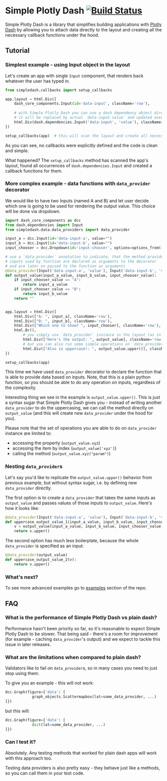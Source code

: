 # Simple Plotly Dash [![Build Status](https://travis-ci.com/rtshadow/Simple-Plotly-Dash.svg?branch=master)](https://travis-ci.com/rtshadow/Simple-Plotly-Dash)

Simple Plotly Dash is a library that simplifies building applications with [Plotly Dash](https://github.com/plotly/dash) by allowing you to attach data directly to the layout and creating all the necessary callback functions under the hood.


## Tutorial
### Simplest example - using Input object in the layout
Let's create an app with single `Input` component, that renders back whatever the user has typed in.

```python
from simpledash.callbacks import setup_callbacks

app.layout = html.Div([
    dash_core_components.Input(id='data-input', className='row'),
    
    # with Simple Plotly Dash you can use a dash dependency object directly in the layout
    # it will be replaced by actual `data-input.value` and updated every time it changes
    html.Div(dash.dependencies.Input('data-input', 'value'), className='row', id='output-div')
])

setup_callbacks(app)  # this will scan the layout and create all necessary callback functions
```

As you can see, no callbacks were explicitly defined and the code is clean and simple.

What happened? The `setup_callbacks` method has scanned the app's layout, found all occurrences of `dash.dependencies.Input` and created a callback functions for them.

### More complex example - data functions with `data_provider` decorator
We would like to have two Inputs (named A and B) and let user decide which one is going to be used
for rendering the output value. This choice will be done via dropdown.

```python
import dash_core_components as dcc
from dash.dependencies import Input
from simpledash.data.data_providers import data_provider

input_a = dcc.Input(id='data-input-a', value="")
input_b = dcc.Input(id='data-input-b', value="")
input_chooser = dcc.Dropdown(id='input-chooser', options=options_from(['A', 'B']))

# use a `data_provider` annotation to indicate, that the method provides data based on inputs
# inputs used by function are declared as arguments to the decorator
# and are later on passed to the function as arguments
@data_provider(Input('data-input-a', 'value'), Input('data-input-b', 'value'), Input('input-chooser', 'value'))
def output_value(input_a_value, input_b_value, input_chooser_value):
    if input_chooser_value == "A":
        return input_a_value
    if input_chooser_value == "B":
        return input_b_value
    return ""


app.layout = html.Div([
    html.Div(["A: ", input_a], className='row'),
    html.Div(["B: ", input_b], className='row'),
    html.Div(["Which one to show? ", input_chooser], className='row'),
    html.Br(),
        # you simply use `data_provider` instance in the layout (as in previous example)
        html.Div(["Here's the output: ", output_value], className='row', id='output'),
        # but you can also run some simple operations on `data_provider`, like `upper()`
        html.Div(["Also in uppercase!: ", output_value.upper()], className='row', id='output-upper')
])

setup_callbacks(app)
```
This time we have used `data_provider` decorator to declare the function that is able to provide data based on inputs. Note, that this is a plain python function, so you should be able to do any operation on inputs, regardless of the complexity.

Interesting thing we see in the example is `output_value.upper()`. This is just a syntax sugar 
that Simple Plotly Dash gives you - instead of writing another `data_provider` to do the uppercasing, 
we can call the method directly on `output_value` (and this will create new `data_provider` under the hood for you).

Please note that the set of operations you are able to do on `data_provider` instance are limited to:
* accessing the property (`output_value.xyz`)
* accessing the item by index (`output_value['xyz']`)
* calling the method (`output_value.xyz("param")`)

### Nesting `data_provider`s
Let's say you'd like to replicate the `output_value.upper()` behavior from previous example, but without syntax sugar, i.e. by defining new `data_provider` directly.

The first option is to create a `data_provider` that takes the same inputs as `output_value` and passes values of those inputs to `output_value`. Here's how it looks like:
```python
@data_provider(Input('data-input-a', 'value'), Input('data-input-b', 'value'), Input('input-chooser', 'value'))
def uppercase_output_value_1(input_a_value, input_b_value, input_chooser_value):
    v = output_value(input_a_value, input_b_value, input_chooser_value)
    return v.upper()
```

The second option has much less boilerplate, because the whole `data_provider` is specified as an input:
```python
@data_provider(output_value)
def uppercase_output_value_2(v):
    return v.upper()
```

### What's next?
To see more advanced examples go to [examples](examples) section of the repo.

## FAQ
### What is the performance of Simple Plotly Dash vs plain dash?
Performance hasn't been priority so far, so it's reasonable to expect Simple Plotly Dash to be slower. That being said - there's a room for improvement (for example - caching `data_provider`'s output) and we expect to tackle this issue in later releases.

### What are the limitations when compared to plain dash?
Validators like to fail on `data_provider`s, so in many cases you need to just stop using them.

To give you an example - this will not work: 
```python
dcc.Graph(figure={'data': [
            graph_objects.Scattermapbox(lat=some_data_provider, ...)
]})
```

but this will:
```python
dcc.Graph(figure={'data': [
            dict(lat=some_data_provider, ...)
]})
```

### Can I test it?
Absolutely. Any testing methods that worked for plain dash apps will work with this approach too.

Testing data providers is also pretty easy - they behave just like a methods, so you can call them in your test code.